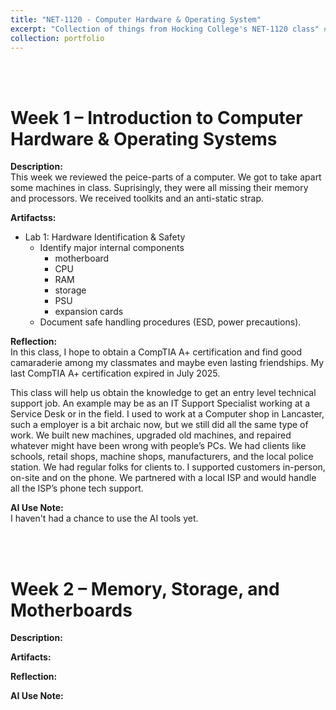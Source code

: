 ```yaml
---
title: "NET-1120 - Computer Hardware & Operating System"
excerpt: "Collection of things from Hocking College's NET-1120 class" # <br/><img src='/images/500x300.png'>"
collection: portfolio
---
```


<a id="week_01"></a><br><br>
# Week 1 – Introduction to Computer Hardware & Operating Systems

**Description:**  
This week we reviewed the peice-parts of a computer.  We got to take apart some machines in class. Suprisingly, they were all missing their memory and processors.  We received toolkits and an anti-static strap.

**Artifactss:**  
- Lab 1: Hardware Identification & Safety
    - Identify major internal components
        - motherboard
        - CPU
        - RAM
        - storage
        - PSU
        - expansion cards
    - Document safe handling procedures (ESD, power precautions).

**Reflection:**  
In this class, I hope to obtain a CompTIA A+ certification and find good camaraderie among my classmates and maybe even lasting friendships.  My last CompTIA A+ certification expired in July 2025.

This class will help us obtain the knowledge to get an entry level technical support job.  An example may be as an IT Support Specialist working at a Service Desk or in the field.  I used to work at a Computer shop in Lancaster, such a employer is a bit archaic now, but we still did all the same type of work.  We built new machines, upgraded old machines, and repaired whatever might have been wrong with people’s PCs.   We had clients like schools, retail shops, machine shops, manufacturers, and the local police station.  We had regular folks for clients to.  I supported customers in-person, on-site and on the phone.  We partnered with a local ISP and would handle all the ISP’s phone tech support. 

**AI Use Note:**  
I haven't had a chance to use the AI tools yet.

<a id="week_02"></a><br><br>
# Week 2 – Memory, Storage, and Motherboards

**Description:**  

**Artifacts:**  

**Reflection:**  

**AI Use Note:**  

